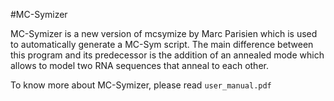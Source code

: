 #MC-Symizer

MC-Symizer is a new version of mcsymize by Marc Parisien which is used to automatically generate a MC-Sym script.
The main difference between this program and its predecessor is the addition of an annealed mode which allows to model two RNA sequences that anneal to each other.

To know more about MC-Symizer, please read `user_manual.pdf`
